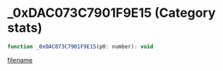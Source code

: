 # _0xDAC073C7901F9E15 (Category stats)

```js
function _0xDAC073C7901F9E15(p0: number): void
```

[filename](_0xDAC073C7901F9E15_m.md ':include')